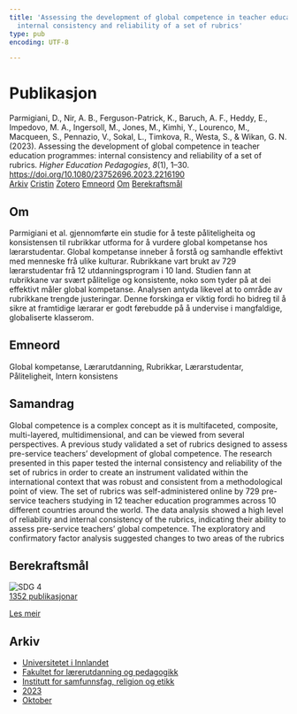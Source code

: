 ```yaml
---
title: 'Assessing the development of global competence in teacher education programmes:
  internal consistency and reliability of a set of rubrics'
type: pub
encoding: UTF-8

---
```

<h1>Publikasjon</h1>
<article id="csl-bib-container-BMM22XHE" class="csl-bib-container">
  <div class="csl-bib-body"> <div class="csl-entry">Parmigiani, D., Nir, A. B., Ferguson-Patrick, K., Baruch, A. F., Heddy, E., Impedovo, M. A., Ingersoll, M., Jones, M., Kimhi, Y., Lourenco, M., Macqueen, S., Pennazio, V., Sokal, L., Timkova, R., Westa, S., &#38; Wikan, G. N. (2023). Assessing the development of global competence in teacher education programmes: internal consistency and reliability of a set of rubrics. <i>Higher Education Pedagogies</i>, <i>8</i>(1), 1–30. <a href="https://doi.org/10.1080/23752696.2023.2216190">https://doi.org/10.1080/23752696.2023.2216190</a></div> </div>
  <div class="csl-bib-buttons">
    <a href="#taxonomy-article-BMM22XHE" alt="archive" class="csl-bib-button">Arkiv</a>
    <a href="https://app.cristin.no/results/show.jsf?id=2190616" alt="Cristin" class="csl-bib-button">Cristin</a>
    <a href="http://zotero.org/groups/5881554/items/BMM22XHE" alt="Zotero" class="csl-bib-button">Zotero</a>
    <a href="#keywords-article-BMM22XHE" alt="keywords" class="csl-bib-button">Emneord</a>
    <a href="#about-article-BMM22XHE" alt="about_pub" class="csl-bib-button">Om</a>
    <a href="#sdg-article-BMM22XHE" alt="sdg" class="csl-bib-button">Berekraftsmål</a>
  </div>
  <div id="csl-bib-meta-container-BMM22XHE"></div>
</article>
<div id="csl-bib-meta-BMM22XHE" class="csl-bib-meta">
  <article id="about-article-BMM22XHE" class="about_pub-article">
    <h1>Om</h1>
    Parmigiani et al. gjennomførte ein studie for å teste påliteligheita og konsistensen til rubrikkar utforma for å vurdere global kompetanse hos lærarstudentar. Global kompetanse inneber å forstå og samhandle effektivt med menneske frå ulike kulturar. Rubrikkane vart brukt av 729 lærarstudentar frå 12 utdanningsprogram i 10 land. Studien fann at rubrikkane var svært pålitelige og konsistente, noko som tyder på at dei effektivt måler global kompetanse. Analysen antyda likevel at to område av rubrikkane trengde justeringar. Denne forskinga er viktig fordi ho bidreg til å sikre at framtidige lærarar er godt førebudde på å undervise i mangfaldige, globaliserte klasserom.
  </article>
  <article id="keywords-article-BMM22XHE" class="keywords-article">
    <h1>Emneord</h1>
    Global kompetanse, Lærarutdanning, Rubrikkar, Lærarstudentar, Påliteligheit, Intern konsistens
  </article>
  <article id="abstract-article-BMM22XHE" class="abstract-article">
    <h1>Samandrag</h1>
    Global competence is a complex concept as it is multifaceted, composite, multi-layered, multidimensional, and can be viewed from several perspectives. A previous study validated a set of rubrics designed to assess pre-service teachers’ development of global competence. The research presented in this paper tested the internal consistency and reliability of the set of rubrics in order to create an instrument validated within the international context that was robust and consistent from a methodological point of view. The set of rubrics was self-administered online by 729 pre-service teachers studying in 12 teacher education programmes across 10 different countries around the world. The data analysis showed a high level of reliability and internal consistency of the rubrics, indicating their ability to assess pre-service teachers’ global competence. The exploratory and confirmatory factor analysis suggested changes to two areas of the rubrics
  </article>
  <article id="sdg-article-BMM22XHE" class="sdg-article">
    <h1>Berekraftsmål</h1>
    <div class="sdg-container"><div id="sdg4" class="sdg">
        <img src="{{< params subfolder >}}images/sdg/sdg04_nn.png" class="image" alt="SDG 4">
        <div class="sdg-overlay">
          <a href="/nn/archive/?key=?sdg=4#archive" class="sdg-publication-count"><span>1352</span> publikasjonar</a>
          <p><a href="https://fn.no/om-fn/fns-baerekraftsmaal/god-utdanning?lang=nno-NO" class="sdg-read-more">Les meir</a></p>
        </div>
      </div></div>
  </article>
  <article id="taxonomy-article-BMM22XHE" class="taxonomy-article">
    <h1>Arkiv</h1>
    <ul>
      <li>
        <a href="/nn/archive/?key=3DCRN523">Universitetet i Innlandet</a>
      </li>
      <li>
        <a href="/nn/archive/?key=WYNZA47F">Fakultet for lærerutdanning og pedagogikk</a>
      </li>
      <li>
        <a href="/nn/archive/?key=XY7UYWKQ">Institutt for samfunnsfag, religion og etikk</a>
      </li>
      <li>
        <a href="/nn/archive/?key=A558FPGR">2023</a>
      </li>
      <li>
        <a href="/nn/archive/?key=8CP8Q2ME">Oktober</a>
      </li>
    </ul>
  </article>
</div>
